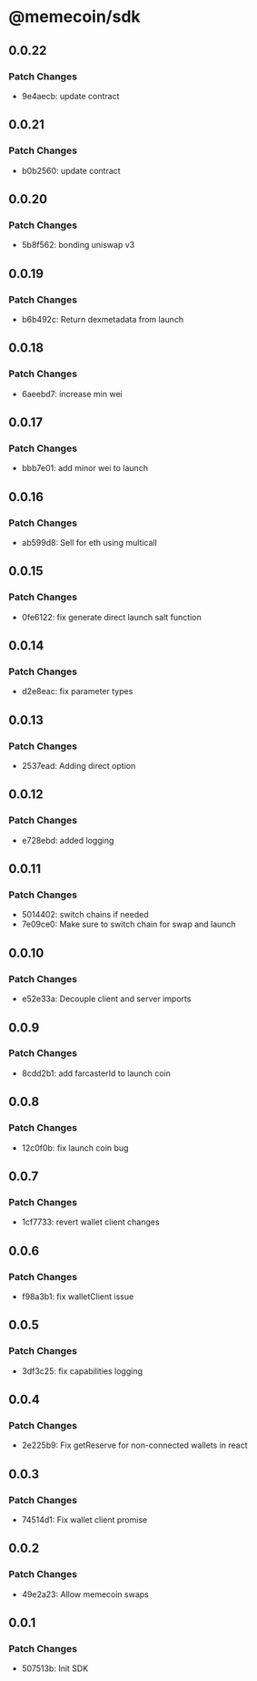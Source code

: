 # @memecoin/sdk

## 0.0.22

### Patch Changes

- 9e4aecb: update contract

## 0.0.21

### Patch Changes

- b0b2560: update contract

## 0.0.20

### Patch Changes

- 5b8f562: bonding uniswap v3

## 0.0.19

### Patch Changes

- b6b492c: Return dexmetadata from launch

## 0.0.18

### Patch Changes

- 6aeebd7: increase min wei

## 0.0.17

### Patch Changes

- bbb7e01: add minor wei to launch

## 0.0.16

### Patch Changes

- ab599d8: Sell for eth using multicall

## 0.0.15

### Patch Changes

- 0fe6122: fix generate direct launch salt function

## 0.0.14

### Patch Changes

- d2e8eac: fix parameter types

## 0.0.13

### Patch Changes

- 2537ead: Adding direct option

## 0.0.12

### Patch Changes

- e728ebd: added logging

## 0.0.11

### Patch Changes

- 5014402: switch chains if needed
- 7e09ce0: Make sure to switch chain for swap and launch

## 0.0.10

### Patch Changes

- e52e33a: Decouple client and server imports

## 0.0.9

### Patch Changes

- 8cdd2b1: add farcasterId to launch coin

## 0.0.8

### Patch Changes

- 12c0f0b: fix launch coin bug

## 0.0.7

### Patch Changes

- 1cf7733: revert wallet client changes

## 0.0.6

### Patch Changes

- f98a3b1: fix walletClient issue

## 0.0.5

### Patch Changes

- 3df3c25: fix capabilities logging

## 0.0.4

### Patch Changes

- 2e225b9: Fix getReserve for non-connected wallets in react

## 0.0.3

### Patch Changes

- 74514d1: Fix wallet client promise

## 0.0.2

### Patch Changes

- 49e2a23: Allow memecoin swaps

## 0.0.1

### Patch Changes

- 507513b: Init SDK
